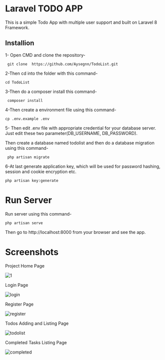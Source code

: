 # Laravel TODO APP 

This is a simple Todo App with multiple user support and built on Laravel 8 Framework.

## Installion 

1- Open CMD and clone the repository-

``` git clone  https://github.com/Aysegnn/TodoList.git```

2-Then cd into the folder with this command-


```cd TodoList ```

3-Then do a composer install this command-

```  composer install  ```

4-Then create a environment file using this command-

``` cp .env.example .env ```

5- Then edit .env file with appropriate credential for your database server. Just edit these two parameter(DB_USERNAME, DB_PASSWORD).

Then create a database named todolist and then do a database migration using this command-


``` php artisan migrate```

6-At last generate application key, which will be used for password hashing, session and cookie encryption etc.

```php artisan key:generate```

# Run Server

Run server using this command-

```php artisan serve ```

Then go to http://localhost:8000 from your browser and see the app.

# Screenshots

Project Home Page

![1](https://user-images.githubusercontent.com/78081820/129488701-9bd59b34-5a50-4853-8474-bd4233790987.PNG)

Login Page

![login](https://user-images.githubusercontent.com/78081820/129488730-b760e8d0-43ef-4510-8f72-dd3b95251864.PNG)

Register Page

![register](https://user-images.githubusercontent.com/78081820/129488738-8688c91f-20e6-4ede-9f48-c345c255c356.PNG)

Todos Adding and Listing Page

![todolist](https://user-images.githubusercontent.com/78081820/129488743-b63206c8-1f7e-49ee-9791-e964892411f1.PNG)

Completed Tasks Listing Page

![completed](https://user-images.githubusercontent.com/78081820/129488780-2bbae499-b19c-4994-97f9-0d22b7ee5485.PNG)




